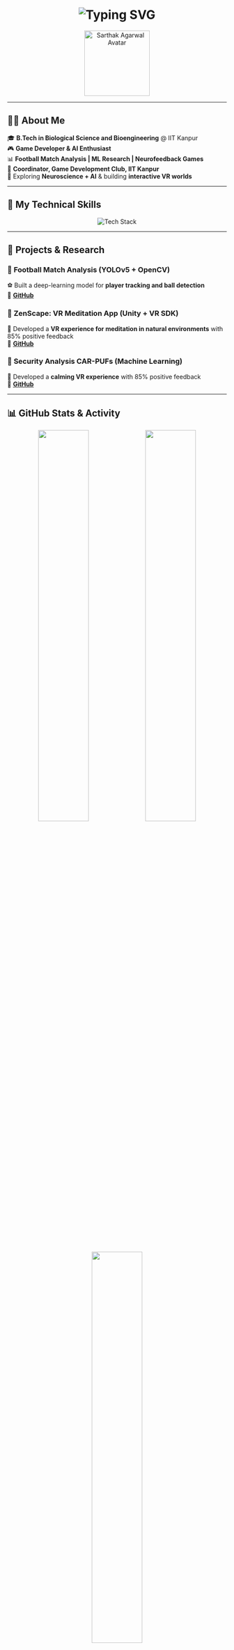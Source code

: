 <!-- Cool Animated Header -->
<h1 align="center">
  <img src="https://readme-typing-svg.herokuapp.com?font=Fira+Code&size=28&pause=1000&color=36BCF7&width=600&lines=Hi+there+%F0%9F%91%8B%2C+I'm+Sarthak+Agarwal!;B.Tech+Student+at+IIT+Kanpur;AI+%7C+Game+Dev+%7C+VR+%7C+ML+%7C+BioTech+Innovator" alt="Typing SVG" />
</h1>

<!-- Avatar -->
<p align="center">
  <img src="https://github.com/void-sarthak.png" width="150" height="150" alt="Sarthak Agarwal Avatar">
</p>

---

## **👨‍💻 About Me**
🎓 **B.Tech in Biological Science and Bioengineering** @ IIT Kanpur  
🎮 **Game Developer & AI Enthusiast**  
📊 **Football Match Analysis | ML Research | Neurofeedback Games**  
🚀 **Coordinator, Game Development Club, IIT Kanpur**  
🧠 Exploring **Neuroscience + AI** & building **interactive VR worlds**  

---

## **🔬 My Technical Skills**
<p align="center">
  <img src="https://skillicons.dev/icons?i=python,cpp,unity,opencv,pytorch,tensorflow,git,linux,github" alt="Tech Stack">
</p>

---

## **🚀 Projects & Research**
### 🔹 **Football Match Analysis (YOLOv5 + OpenCV)**
⚽ Built a deep-learning model for **player tracking and ball detection**  
🔗 **[GitHub](https://github.com/void-sarthak/Football-Analysis)** 

### 🔹 **ZenScape: VR Meditation App (Unity + VR SDK)**
🧘 Developed a **VR experience for meditation in natural environments** with 85% positive feedback  
🔗 **[GitHub](https://github.com/void-sarthak/ZenScape)**

### 🔹 **Security Analysis CAR-PUFs (Machine Learning)**
🧘 Developed a **calming VR experience** with 85% positive feedback  
🔗 **[GitHub](https://github.com/void-sarthak/Security-Analysis-CAR-PUFs)**


---

## **📊 GitHub Stats & Activity**
<p align="center">
  <img src="https://github-readme-stats.vercel.app/api?username=void-sarthak&show_icons=true&theme=tokyonight" width="48%">
  <img src="https://github-readme-streak-stats.herokuapp.com/?user=void-sarthak&theme=tokyonight" width="48%">
</p>

<p align="center">
  <img src="https://github-readme-stats.vercel.app/api/top-langs/?username=void-sarthak&layout=compact&theme=tokyonight" width="48%">
</p>

---

## **🌎 Connect with Me**
<p align="center">
  <a href="https://www.linkedin.com/in/void-sarthak-agarwal">
    <img src="https://img.shields.io/badge/-LinkedIn-0077B5?style=flat-square&logo=linkedin&logoColor=white">
  </a>
  <a href="https://github.com/void-sarthak">
    <img src="https://img.shields.io/badge/-GitHub-181717?style=flat-square&logo=github">
  </a>
  <a href="https://void-sarthak.github.io/Portfolio">
    <img src="https://img.shields.io/badge/-Portfolio-ff69b4?style=flat-square">
  </a>
</p>

---

## **✨ Fun Fact**
💡 _Did you know?_ I built a **game anti-cheat client** with 83% accuracy! 🎮

---

<p align="center">
  <img src="https://komarev.com/ghpvc/?username=void-sarthak&color=blue" alt="Profile Views">
</p>

